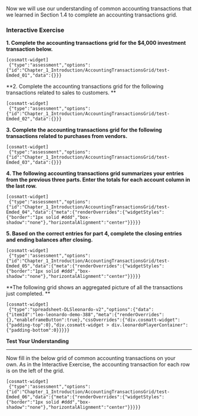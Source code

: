 Now we will use our understanding of common accounting transactions that we learned in <a routerlink='Chapter_1_Introduction/Common_Accounting_Transactions' class='ngx-router-link'>Section 1.4</a> to complete an accounting transactions grid.

### Interactive Exercise

**1. Complete the accounting transactions grid for the $4,000 investment transaction below.**

```
[cosmatt-widget]
 {"type":"assessment","options":{"id":"Chapter_1_Introduction/AccountingTransactionsGrid/test-Emded_01","data":{}}} 
```

**2. Complete the accounting transactions grid for the following transactions related to sales to customers. **

```
[cosmatt-widget]
 {"type":"assessment","options":{"id":"Chapter_1_Introduction/AccountingTransactionsGrid/test-Emded_02","data":{}}} 
```

**3. Complete the accounting transactions grid for the following transactions related to purchases from vendors.**

```
[cosmatt-widget]
 {"type":"assessment","options":{"id":"Chapter_1_Introduction/AccountingTransactionsGrid/test-Emded_03","data":{}}} 
```

**4. The following accounting transactions grid summarizes your entries from the previous three parts. Enter the totals for each account column in the last row.**

```
[cosmatt-widget]
 {"type":"assessment","options":{"id":"Chapter_1_Introduction/AccountingTransactionsGrid/test-Emded_04","data":{"meta":{"renderOverrides":{"widgetStyles":{"border":"1px solid #ddd","box-shadow":"none"},"horizontalAlignment":"center"}}}}} 
```

**5. Based on the correct entries for part 4, complete the closing entries and ending balances after closing.**

```
[cosmatt-widget]
 {"type":"assessment","options":{"id":"Chapter_1_Introduction/AccountingTransactionsGrid/test-Emded_05","data":{"meta":{"renderOverrides":{"widgetStyles":{"border":"1px solid #ddd","box-shadow":"none"},"horizontalAlignment":"center"}}}}} 
```

**The following grid shows an aggregated picture of all the transactions just completed. **

```
[cosmatt-widget]
 {"type":"spreadsheet-DLSleonardo-v2","options":{"data":{"itemId":"leo-leonardo-demo-388","meta":{"renderOverrides":{},"enableframeButton":true},"cssOverrides":{"div.cosmatt-widget":{"padding-top":0},"div.cosmatt-widget > div.leonardoPlayerContainer":{"padding-bottom":0}}}}} 
```

**Test Your Understanding**

******************************************************************************************

Now fill in the below grid of common accounting transactions on your own. As in the Interactive Exercise, the accounting transaction for each row is on the left of the grid.

```
[cosmatt-widget]
 {"type":"assessment","options":{"id":"Chapter_1_Introduction/AccountingTransactionsGrid/test-Emded_06","data":{"meta":{"renderOverrides":{"widgetStyles":{"border":"1px solid #ddd","box-shadow":"none"},"horizontalAlignment":"center"}}}}} 
```
